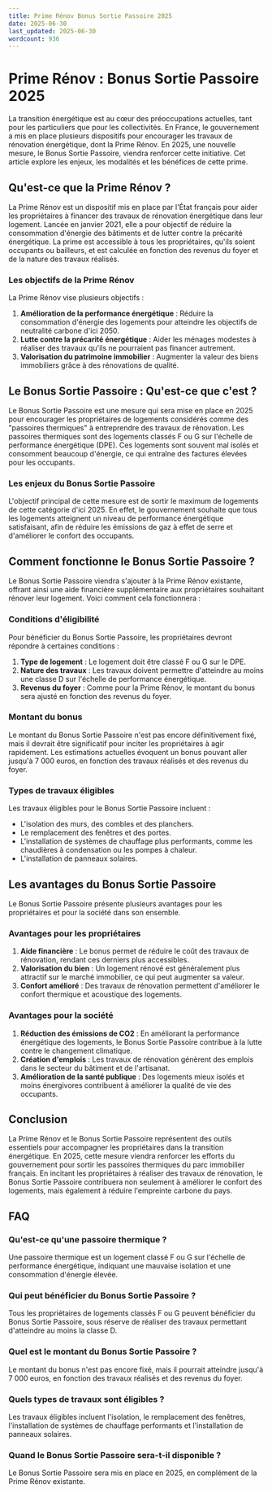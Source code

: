 ```yaml
---
title: Prime Rénov Bonus Sortie Passoire 2025
date: 2025-06-30
last_updated: 2025-06-30
wordcount: 936
---
```


# Prime Rénov : Bonus Sortie Passoire 2025

La transition énergétique est au cœur des préoccupations actuelles, tant pour les particuliers que pour les collectivités. En France, le gouvernement a mis en place plusieurs dispositifs pour encourager les travaux de rénovation énergétique, dont la Prime Rénov. En 2025, une nouvelle mesure, le Bonus Sortie Passoire, viendra renforcer cette initiative. Cet article explore les enjeux, les modalités et les bénéfices de cette prime.

## Qu'est-ce que la Prime Rénov ?

La Prime Rénov est un dispositif mis en place par l'État français pour aider les propriétaires à financer des travaux de rénovation énergétique dans leur logement. Lancée en janvier 2021, elle a pour objectif de réduire la consommation d'énergie des bâtiments et de lutter contre la précarité énergétique. La prime est accessible à tous les propriétaires, qu'ils soient occupants ou bailleurs, et est calculée en fonction des revenus du foyer et de la nature des travaux réalisés.

### Les objectifs de la Prime Rénov

La Prime Rénov vise plusieurs objectifs :

1. **Amélioration de la performance énergétique** : Réduire la consommation d'énergie des logements pour atteindre les objectifs de neutralité carbone d'ici 2050.
2. **Lutte contre la précarité énergétique** : Aider les ménages modestes à réaliser des travaux qu'ils ne pourraient pas financer autrement.
3. **Valorisation du patrimoine immobilier** : Augmenter la valeur des biens immobiliers grâce à des rénovations de qualité.

## Le Bonus Sortie Passoire : Qu'est-ce que c'est ?

Le Bonus Sortie Passoire est une mesure qui sera mise en place en 2025 pour encourager les propriétaires de logements considérés comme des "passoires thermiques" à entreprendre des travaux de rénovation. Les passoires thermiques sont des logements classés F ou G sur l'échelle de performance énergétique (DPE). Ces logements sont souvent mal isolés et consomment beaucoup d'énergie, ce qui entraîne des factures élevées pour les occupants.

### Les enjeux du Bonus Sortie Passoire

L'objectif principal de cette mesure est de sortir le maximum de logements de cette catégorie d'ici 2025. En effet, le gouvernement souhaite que tous les logements atteignent un niveau de performance énergétique satisfaisant, afin de réduire les émissions de gaz à effet de serre et d'améliorer le confort des occupants.

## Comment fonctionne le Bonus Sortie Passoire ?

Le Bonus Sortie Passoire viendra s'ajouter à la Prime Rénov existante, offrant ainsi une aide financière supplémentaire aux propriétaires souhaitant rénover leur logement. Voici comment cela fonctionnera :

### Conditions d'éligibilité

Pour bénéficier du Bonus Sortie Passoire, les propriétaires devront répondre à certaines conditions :

1. **Type de logement** : Le logement doit être classé F ou G sur le DPE.
2. **Nature des travaux** : Les travaux doivent permettre d'atteindre au moins une classe D sur l'échelle de performance énergétique.
3. **Revenus du foyer** : Comme pour la Prime Rénov, le montant du bonus sera ajusté en fonction des revenus du foyer.

### Montant du bonus

Le montant du Bonus Sortie Passoire n'est pas encore définitivement fixé, mais il devrait être significatif pour inciter les propriétaires à agir rapidement. Les estimations actuelles évoquent un bonus pouvant aller jusqu'à 7 000 euros, en fonction des travaux réalisés et des revenus du foyer.

### Types de travaux éligibles

Les travaux éligibles pour le Bonus Sortie Passoire incluent :

- L'isolation des murs, des combles et des planchers.
- Le remplacement des fenêtres et des portes.
- L'installation de systèmes de chauffage plus performants, comme les chaudières à condensation ou les pompes à chaleur.
- L'installation de panneaux solaires.

## Les avantages du Bonus Sortie Passoire

Le Bonus Sortie Passoire présente plusieurs avantages pour les propriétaires et pour la société dans son ensemble.

### Avantages pour les propriétaires

1. **Aide financière** : Le bonus permet de réduire le coût des travaux de rénovation, rendant ces derniers plus accessibles.
2. **Valorisation du bien** : Un logement rénové est généralement plus attractif sur le marché immobilier, ce qui peut augmenter sa valeur.
3. **Confort amélioré** : Des travaux de rénovation permettent d'améliorer le confort thermique et acoustique des logements.

### Avantages pour la société

1. **Réduction des émissions de CO2** : En améliorant la performance énergétique des logements, le Bonus Sortie Passoire contribue à la lutte contre le changement climatique.
2. **Création d'emplois** : Les travaux de rénovation génèrent des emplois dans le secteur du bâtiment et de l'artisanat.
3. **Amélioration de la santé publique** : Des logements mieux isolés et moins énergivores contribuent à améliorer la qualité de vie des occupants.

## Conclusion

La Prime Rénov et le Bonus Sortie Passoire représentent des outils essentiels pour accompagner les propriétaires dans la transition énergétique. En 2025, cette mesure viendra renforcer les efforts du gouvernement pour sortir les passoires thermiques du parc immobilier français. En incitant les propriétaires à réaliser des travaux de rénovation, le Bonus Sortie Passoire contribuera non seulement à améliorer le confort des logements, mais également à réduire l'empreinte carbone du pays.

## FAQ

### Qu'est-ce qu'une passoire thermique ?

Une passoire thermique est un logement classé F ou G sur l'échelle de performance énergétique, indiquant une mauvaise isolation et une consommation d'énergie élevée.

### Qui peut bénéficier du Bonus Sortie Passoire ?

Tous les propriétaires de logements classés F ou G peuvent bénéficier du Bonus Sortie Passoire, sous réserve de réaliser des travaux permettant d'atteindre au moins la classe D.

### Quel est le montant du Bonus Sortie Passoire ?

Le montant du bonus n'est pas encore fixé, mais il pourrait atteindre jusqu'à 7 000 euros, en fonction des travaux réalisés et des revenus du foyer.

### Quels types de travaux sont éligibles ?

Les travaux éligibles incluent l'isolation, le remplacement des fenêtres, l'installation de systèmes de chauffage performants et l'installation de panneaux solaires.

### Quand le Bonus Sortie Passoire sera-t-il disponible ?

Le Bonus Sortie Passoire sera mis en place en 2025, en complément de la Prime Rénov existante.